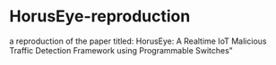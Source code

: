 # HorusEye-reproduction
a reproduction of the paper titled: HorusEye: A Realtime IoT Malicious Traffic Detection Framework using Programmable Switches"
